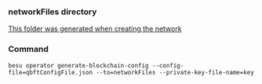 ### networkFiles directory

[This folder was generated when creating the network](https://besu.hyperledger.org/stable/private-networks/tutorials/qbft#3-generate-node-keys-and-a-genesis-file)


### Command
    besu operator generate-blockchain-config --config-file=qbftConfigFile.json --to=networkFiles --private-key-file-name=key